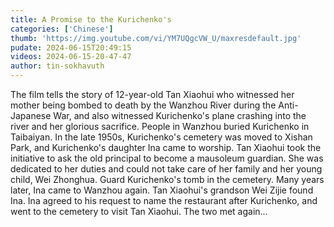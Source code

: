 ```yaml
---
title: A Promise to the Kurichenko's
categories: ['Chinese']
thumb: 'https://img.youtube.com/vi/YM7UQgcVW_U/maxresdefault.jpg'
pudate: 2024-06-15T20:49:15
videos: 2024-06-15-20-47-47
author: tin-sokhavuth
---
```

The film tells the story of 12-year-old Tan Xiaohui who witnessed her mother being bombed to death by the Wanzhou River during the Anti-Japanese War, and also witnessed Kurichenko's plane crashing into the river and her glorious sacrifice. People in Wanzhou buried Kurichenko in Taibaiyan. In the late 1950s, Kurichenko's cemetery was moved to Xishan Park, and Kurichenko's daughter Ina came to worship. Tan Xiaohui took the initiative to ask the old principal to become a mausoleum guardian. She was dedicated to her duties and could not take care of her family and her young child, Wei Zhonghua. Guard Kurichenko's tomb in the cemetery. Many years later, Ina came to Wanzhou again. Tan Xiaohui's grandson Wei Zijie found Ina. Ina agreed to his request to name the restaurant after Kurichenko, and went to the cemetery to visit Tan Xiaohui. The two met again...